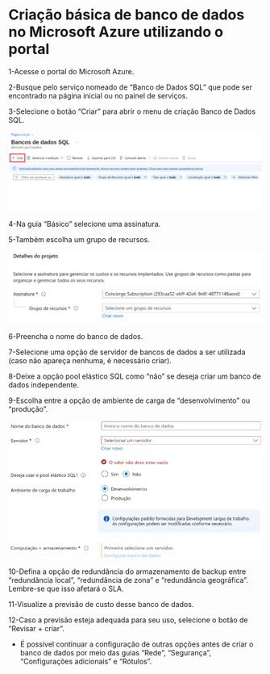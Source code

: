 # Criação básica de banco de dados no Microsoft Azure utilizando o portal

1-Acesse o portal do Microsoft Azure.

2-Busque pelo serviço nomeado de “Banco de Dados SQL” que pode ser encontrado na página inicial ou no painel de serviços.

3-Selecione o botão “Criar” para abrir o menu de criação Banco de Dados SQL.

![botão de criar banco de dados no azure](images/banco-de-dados-azure-1.png)

4-Na guia “Básico” selecione uma assinatura.

5-Também escolha um grupo de recursos.

![configuração do banco de dados](images/banco-de-dados-azure-2.png)

6-Preencha o nome do banco de dados.

7-Selecione uma opção de servidor de bancos de dados a ser utilizada (caso não apareça nenhuma, é necessário criar).

8-Deixe a opção pool elástico SQL como “não” se deseja criar um banco de dados independente.

9-Escolha entre a opção de ambiente de carga de “desenvolvimento” ou “produção”.

![configuração do banco de dados](images/banco-de-dados-azure-3.png)

10-Defina a opção de redundância do armazenamento de backup entre “redundância local”, “redundância de zona” e “redundância geográfica”. Lembre-se que isso afetará o SLA.

11-Visualize a previsão de custo desse banco de dados.

12-Caso a previsão esteja adequada para seu uso, selecione o botão de “Revisar + criar”.

- É possível continuar a configuração de outras opções antes de criar o banco de dados por meio das guias “Rede”, “Segurança”, “Configurações adicionais” e “Rótulos”.


